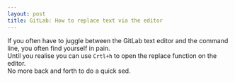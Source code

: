 ```yaml
---
layout: post
title: GitLab: How to replace text via the editor
---
```


If you often have to juggle between the GitLab text editor and the command line, you often find yourself in pain.  
Until you realise you can use `Crtl+h` to open the replace function on the editor.  
No more back and forth to do a quick sed.  
